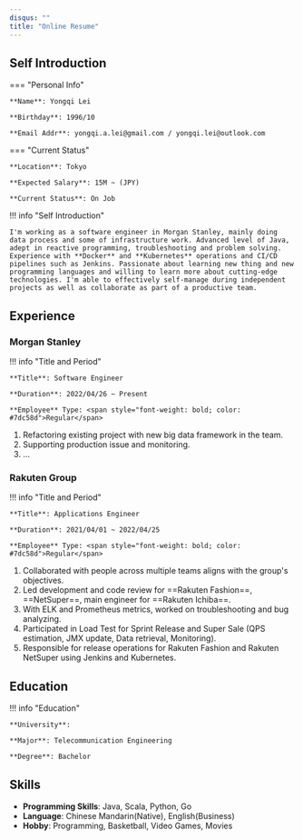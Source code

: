 ```yaml
---
disqus: ""
title: "Online Resume"
---
```


## Self Introduction

=== "Personal Info"

    **Name**: Yongqi Lei

    **Birthday**: 1996/10

    **Email Addr**: yongqi.a.lei@gmail.com / yongqi.lei@outlook.com

=== "Current Status"

    **Location**: Tokyo

    **Expected Salary**: 15M ~ (JPY)

    **Current Status**: On Job

!!! info "Self Introduction"

    I'm working as a software engineer in Morgan Stanley, mainly doing data process and some of infrastructure work. Advanced level of Java, adept in reactive programming, troubleshooting and problem solving. Experience with **Docker** and **Kubernetes** operations and CI/CD pipelines such as Jenkins. Passionate about learning new thing and new programming languages and willing to learn more about cutting-edge technologies. I'm able to effectively self-manage during independent projects as well as collaborate as part of a productive team.

## Experience

### Morgan Stanley

!!! info "Title and Period"
    
    **Title**: Software Engineer

    **Duration**: 2022/04/26 ~ Present

    **Employee** Type: <span style="font-weight: bold; color: #7dc58d">Regular</span>

1. Refactoring existing project with new big data framework in the team.
2. Supporting production issue and monitoring.
3. ...

### Rakuten Group

!!! info "Title and Period"
    
    **Title**: Applications Engineer

    **Duration**: 2021/04/01 ~ 2022/04/25

    **Employee** Type: <span style="font-weight: bold; color: #7dc58d">Regular</span>

1. Collaborated with people across multiple teams aligns with the group's objectives.
2. Led development and code review for ==Rakuten Fashion==, ==NetSuper==, main engineer for ==Rakuten Ichiba==.
3. With ELK and Prometheus metrics, worked on troubleshooting and bug analyzing.
4. Participated in Load Test for Sprint Release and Super Sale (QPS estimation, JMX update, Data retrieval, Monitoring).
5. Responsible for release operations for Rakuten Fashion and Rakuten NetSuper using Jenkins and Kubernetes.

## Education

!!! info "Education"

    **University**: 

    **Major**: Telecommunication Engineering

    **Degree**: Bachelor

## Skills

* **Programming Skills**: Java, Scala, Python, Go
* **Language**: Chinese Mandarin(Native), English(Business)
* **Hobby**: Programming, Basketball, Video Games, Movies